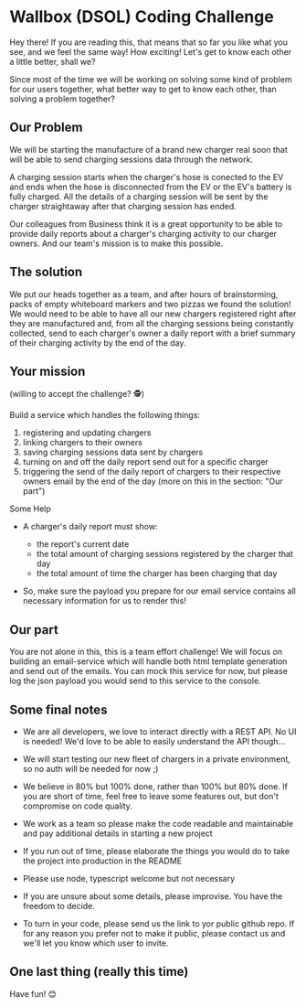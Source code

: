 # Wallbox (DSOL) Coding Challenge

Hey there! If you are reading this, that means that so far you like what you see, and we feel the same way! How exciting! Let's get to know each other a little better, shall we?

Since most of the time we will be working on solving some kind of problem for our users together, what better way to get to know each other, than solving a problem together?

## Our Problem

We will be starting the manufacture of a brand new charger real soon that will be able to send charging sessions data through the network.

A charging session starts when the charger's hose is conected to the EV and ends when the hose is disconnected from the EV or the EV's battery is fully charged. All the details of a charging session will be sent by the charger straightaway after that charging session has ended.

Our colleagues from Business think it is a great opportunity to be able to provide daily reports about a charger's charging activity to our charger owners. And our team's mission is to make this possible.

## The solution

We put our heads together as a team, and after hours of brainstorming, packs of empty whiteboard markers and two pizzas we found the solution! We would need to be able to have all our new chargers registered right after they are manufactured and, from all the charging sessions being constantly collected, send to each charger's owner a daily report with a brief summary of their charging activity by the end of the day.

## Your mission

(willing to accept the challenge? :detective:)

Build a service which handles the following things:

1.  registering and updating chargers
2.  linking chargers to their owners
3.  saving charging sessions data sent by chargers
4.  turning on and off the daily report send out for a specific charger
5.  triggering the send of the daily report of chargers to their respective owners email by the end of the day (more on this in the section: "Our part")

Some Help

- A charger's daily report must show:
  - the report's current date
  - the total amount of charging sessions registered by the charger that day
  - the total amount of time the charger has been charging that day

- So, make sure the payload you prepare for our email service contains all necessary information for us to render this!

## Our part

You are not alone in this, this is a team effort challenge! We will focus on building an email-service which will handle both html template generation and send out of the emails. You can mock this service for now, but please log the json payload you would send to this service to the console.

## Some final notes

- We are all developers, we love to interact directly with a REST API. No UI is needed! We'd love to be able to easily understand the API though...

- We will start testing our new fleet of chargers in a private environment, so no auth will be needed for now ;)

- We believe in 80% but 100% done, rather than 100% but 80% done. If you are short of time, feel free to leave some features out, but don't compromise on code quality.

- We work as a team so please make the code readable and maintainable and pay additional details in starting a new project

- If you run out of time, please elaborate the things you would do to take the project into production in the README

- Please use node, typescript welcome but not necessary

- If you are unsure about some details, please improvise. You have the freedom to decide.

* To turn in your code, please send us the link to yor public github repo. If for any reason you prefer not to make it public, please contact us and we'll let you know which user to invite.

## One last thing (really this time)

Have fun! :blush:
